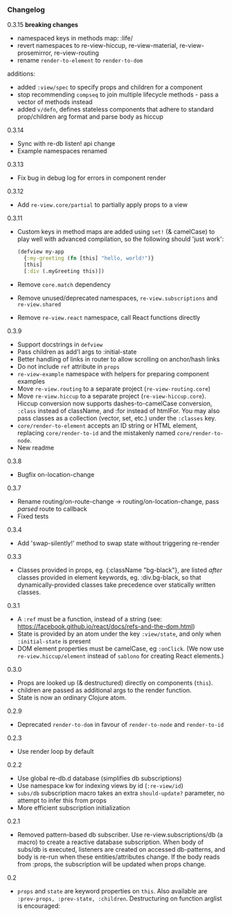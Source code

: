 
### Changelog

0.3.15
**breaking changes**
- namespaced keys in methods map: :life/<lifecycle-method>
- revert namespaces to re-view-hiccup, re-view-material, re-view-prosemirror, re-view-routing
- rename `render-to-element` to `render-to-dom`

additions:
- added `:view/spec` to specify props and children for a component
- stop recommending `compseq` to join multiple lifecycle methods - pass a vector of methods instead
- added `v/defn`, defines stateless components that adhere to standard prop/children arg format and parse body as hiccup


0.3.14
- Sync with re-db listen! api change
- Example namespaces renamed

0.3.13
- Fix bug in debug log for errors in component render

0.3.12
- Add `re-view.core/partial` to partially apply props to a view

0.3.11
- Custom keys in method maps are added using `set!` (& camelCase) to play well with advanced compilation, so
  the following should 'just work':
  
  ```clj
  (defview my-app
    {:my-greeting (fn [this] "hello, world!")}
    [this]
    [:div (.myGreeting this)])
  ```
- Remove `core.match` dependency
- Remove unused/deprecated namespaces, `re-view.subscriptions` and `re-view.shared`
- Remove `re-view.react` namespace, call React functions directly

0.3.9
- Support docstrings in `defview`
- Pass children as add'l args to :initial-state
- Better handling of links in router to allow scrolling on anchor/hash links
- Do not include `ref` attribute in `props`
- `re-view-example` namespace with helpers for preparing component examples
- Move `re-view.routing` to a separate project (`re-view-routing.core`)
- Move `re-view.hiccup` to a separate project (`re-view-hiccup.core`). Hiccup conversion now supports dashes-to-camelCase conversion, `:class` instead of className, and :for instead of htmlFor. You may also pass classes as a collection (vector, set, etc.) under the `:classes` key.
- `core/render-to-element` accepts an ID string or HTML element, replacing `core/render-to-id` and the mistakenly named `core/render-to-node`.
- New readme

0.3.8
- Bugfix on-location-change 

0.3.7
- Rename routing/on-route-change -> routing/on-location-change, pass *parsed* route to callback
- Fixed tests

0.3.4
- Add 'swap-silently!' method to swap state without triggering re-render

0.3.3
- Classes provided in props, eg. {:className "bg-black"}, are listed *after* classes provided in element keywords, eg. :div.bg-black, so that dynamically-provided classes take precedence over statically written classes.

0.3.1
- A `:ref` must be a function, instead of a string (see: https://facebook.github.io/react/docs/refs-and-the-dom.html)
- State is provided by an atom under the key `:view/state`, and only when `:initial-state` is present
- DOM element properties must be camelCase, eg `:onClick`. (We now use `re-view.hiccup/element` instead of `sablono` for creating React elements.)

0.3.0
- Props are looked up (& destructured) directly on components (`this`). 
- children are passed as additional args to the render function. 
- State is now an ordinary Clojure atom.

0.2.9
- Deprecated `render-to-dom` in favour of `render-to-node` and `render-to-id`

0.2.3
- Use render loop by default

0.2.2

- Use global re-db.d database (simplifies db subscriptions)
- Use namespace kw for indexing views by id (`:re-view/id`)
- `subs/db` subscription macro takes an extra `should-update?` parameter, no attempt to infer this from props
- More efficient subscription initialization

0.2.1

- Removed pattern-based db subscriber. Use re-view.subscriptions/db (a macro) to create a reactive database subscription. When body of subs/db is executed, listeners are created on accessed db-patterns, and body is re-run when these entities/attributes change. If the body reads from :props, the subscription will be updated when props change.

0.2
- `props` and `state` are keyword properties on `this`. Also available are `:prev-props, :prev-state, :children`. Destructuring on function arglist is encouraged:      